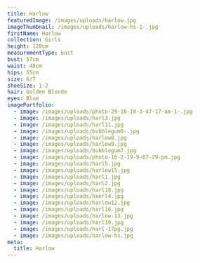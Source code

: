 ```yaml
---
title: Harlow
featuredImage: /images/uploads/harlow.jpg
imageThumbnail: /images/uploads/harlow-hs-1-.jpg
firstName: Harlow
collection: Girls
height: 128cm
measurementType: bust
bust: 57cm
waist: 48cm
hips: 55cm
size: 6/7
shoeSize: 1-2
hair: Golden Blonde
eyes: Blue
imagePortfolio:
  - image: /images/uploads/photo-29-10-18-3-47-17-am-1-.jpg
  - image: /images/uploads/harl3.jpg
  - image: /images/uploads/harl11.jpg
  - image: /images/uploads/bubblegum6-.jpg
  - image: /images/uploads/harlow8.jpg
  - image: /images/uploads/harlow9.jpg
  - image: /images/uploads/bubblegum7.jpg
  - image: /images/uploads/photo-16-2-19-9-07-29-pm.jpg
  - image: /images/uploads/harl5.jpg
  - image: /images/uploads/harlow15.jpg
  - image: /images/uploads/harl1.jpg
  - image: /images/uploads/harl2.jpg
  - image: /images/uploads/harl18.jpg
  - image: /images/uploads/haerl4.jpg
  - image: /images/uploads/harlow12.jpg
  - image: /images/uploads/harl16.jpg
  - image: /images/uploads/harlow-13.jpg
  - image: /images/uploads/harl10.jpg
  - image: /images/uploads/harl-17pg.jpg
  - image: /images/uploads/harlow-hs.jpg
meta:
  title: Harlow
---
```


